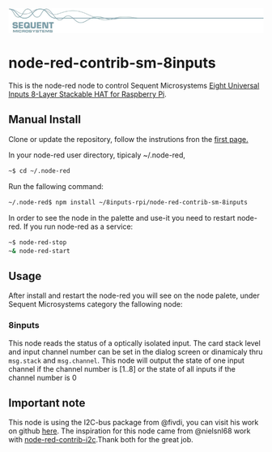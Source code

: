 [![8inputs-rpi](../readmeres/sequent.jpg)](https://sequentmicrosystems.com)

# node-red-contrib-sm-8inputs

This is the node-red node to control Sequent Microsystems [Eight Universal Inputs 8-Layer Stackable HAT for Raspberry Pi](https://sequentmicrosystems.com/collections/all-io-cards/products/eight-universal-inputs-br-8-layer-stackable-card-br-for-raspberry-pi-1).

## Manual Install

Clone or update the repository, follow the instrutions fron the [first page.](https://github.com/SequentMicrosystems/8inputs-rpi)

In your node-red user directory, tipicaly ~/.node-red,

```bash
~$ cd ~/.node-red
```

Run the fallowing command:

```bash
~/.node-red$ npm install ~/8inputs-rpi/node-red-contrib-sm-8inputs
```

In order to see the node in the palette and use-it you need to restart node-red. If you run node-red as a service:
 ```bash
 ~$ node-red-stop
 ~& node-red-start
 ```

## Usage

After install and restart the node-red you will see on the node palete, under Sequent Microsystems category the fallowing node:

### 8inputs
This node reads the status of a optically isolated input.
The card stack level and input channel number can be set in the dialog screen or dinamicaly thru ``` msg.stack``` and ``` msg.channel ```.
This node will output the state of one input channel if the channel number is [1..8] or the state of all inputs if the channel number is 0

## Important note

This node is using the I2C-bus package from @fivdi, you can visit his work on github [here](https://github.com/fivdi/i2c-bus). 
The inspiration for this node came from @nielsnl68 work with [node-red-contrib-i2c](https://github.com/nielsnl68/node-red-contrib-i2c).Thank both for the great job.
